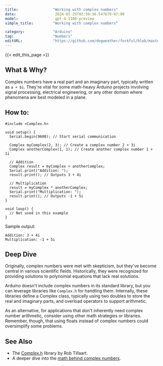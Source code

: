 ```yaml
---
title:                "Working with complex numbers"
date:                  2024-01-25T02:59:36.547679-07:00
model:                 gpt-4-1106-preview
simple_title:         "Working with complex numbers"

category:             "Arduino"
tag:                  "Numbers"
editURL:              "https://github.com/dogweather/forkful/blob/master/content/en/arduino/working-with-complex-numbers.md"
---
```


{{< edit_this_page >}}

## What & Why?
Complex numbers have a real part and an imaginary part, typically written as `a + bi`. They're vital for some math-heavy Arduino projects involving signal processing, electrical engineering, or any other domain where phenomena are best modeled in a plane.

## How to:
```Arduino
#include <Complex.h>

void setup() {
  Serial.begin(9600); // Start serial communication
  
  Complex myComplex(2, 3); // Create a complex number 2 + 3i
  Complex anotherComplex(1, 1); // Create another complex number 1 + 1i
  
  // Addition
  Complex result = myComplex + anotherComplex; 
  Serial.print("Addition: "); 
  result.print(); // Outputs 3 + 4i
  
  // Multiplication
  result = myComplex * anotherComplex; 
  Serial.print("Multiplication: ");
  result.print(); // Outputs -1 + 5i
}

void loop() {
  // Not used in this example
}
```
Sample output:
```
Addition: 3 + 4i
Multiplication: -1 + 5i
```

## Deep Dive
Originally, complex numbers were met with skepticism, but they've become central in various scientific fields. Historically, they were recognized for providing solutions to polynomial equations that lack real solutions. 

Arduino doesn't include complex numbers in its standard library, but you can leverage libraries like `Complex.h` for handling them. Internally, these libraries define a Complex class, typically using two doubles to store the real and imaginary parts, and overload operators to support arithmetic.

As an alternative, for applications that don't inherently need complex number arithmetic, consider using other math strategies or libraries. Remember, though, that using floats instead of complex numbers could oversimplify some problems.

## See Also
- The [Complex.h](https://github.com/RobTillaart/Complex) library by Rob Tillaart.
- A deeper dive into the [math behind complex numbers](https://mathworld.wolfram.com/ComplexNumber.html).
